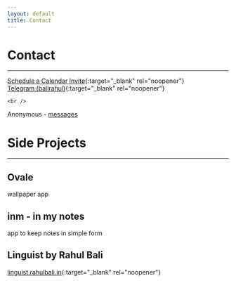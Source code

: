 ```yaml
---
layout: default
title: Contact
---
```


# Contact

---

[Schedule a Calendar Invite](https://calendly.com/rahulbali2/progress){:target="_blank" rel="noopener"}  
[Telegram (balirahul)](https://t.me/balirahul){:target="_blank" rel="noopener"}  
    
    <br />
    
Anonymous - [messages](https://secret.viralsachxd.com/6fdfc483a)  
    

# Side Projects

---

## Ovale
wallpaper app

## inm - in my notes
app to keep notes in simple form

## Linguist by Rahul Bali
[linguist.rahulbali.in](https://linguist.rahulbali.in){:target="_blank" rel="noopener"}  

